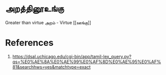 # அறத்தினூஉங்கு
Greater than virtue
அறம் - Virtue
[[ஊங்கு]]
# References
1. https://dsal.uchicago.edu/cgi-bin/app/tamil-lex_query.py?qs=%E0%AE%8A%E0%AE%99%E0%AF%8D%E0%AE%95%E0%AF%81&searchhws=yes&matchtype=exact

